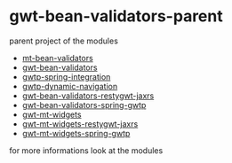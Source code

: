 gwt-bean-validators-parent
==========================

parent project of the modules

* [mt-bean-validators](./mt-bean-validators)
* [gwt-bean-validators](./gwt-bean-validators)
* [gwtp-spring-integration](./gwtp-spring-integration)
* [gwtp-dynamic-navigation](./gwtp-dynamic-navigation)
* [gwt-bean-validators-restygwt-jaxrs](./gwt-bean-validators-restygwt-jaxrs)
* [gwt-bean-validators-spring-gwtp](./gwt-bean-validators-spring-gwtp)
* [gwt-mt-widgets](./gwt-mt-widgets)
* [gwt-mt-widgets-restygwt-jaxrs](./gwt-mt-widgets-restygwt-jaxrs)
* [gwt-mt-widgets-spring-gwtp](./gwt-mt-widgets-spring-gwtp)

for more informations look at the modules